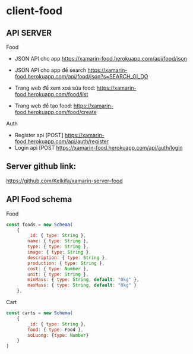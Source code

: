 # client-food

## API SERVER
Food
- JSON API cho app
https://xamarin-food.herokuapp.com/api/food/json
- JSON API cho app để search
https://xamarin-food.herokuapp.com/api/food/json?s=SEARCH_GI_DO

- Trang web để xem xoá sửa food:
https://xamarin-food.herokuapp.com/food/list

- Trang web để tạo food:
https://xamarin-food.herokuapp.com/food/create

Auth
- Register api [POST] https://xamarin-food.herokuapp.com/api/auth/register
- Login api [POST https://xamarin-food.herokuapp.com/api/auth/login

## Server github link:
https://github.com/Kelkifa/xamarin-server-food

## API Food schema
Food
```js
const foods = new Schema(
    {
        _id: { type: String },
        name: { type: String },
        type: { type: String },
        image: { type: String },
        description: { type: String },
        production: { type: String },
        cost: { type: Number },
        unit: { type: String },
        minMass: { type: String, default: "0kg" },
        maxMass: { type: String, default: "0kg" }
    },
```

Cart
```js
const carts = new Schema(
    {
        _id: { type: String },
        food: { type: Food },
        soLuong: {type: Number}
    }
)
```
